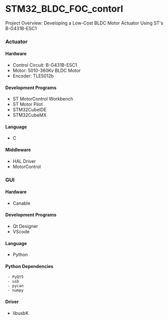 # STM32_BLDC_FOC_contorl
 Project Overview: Developing a Low-Cost BLDC Motor Actuator Using ST's B-G431B-ESC1
 
 ### Actuator
   #### Hardware
   - Control Circuit: B-G431B-ESC1
   - Motor: 5010-360Kv BLDC Motor
   - Encoder: TLE5012b
  #### Development Programs
   - ST MotorControl Workbench
   - ST Motor Pilot
   - STM32CubeIDE
   - STM32CubeMX
  #### Language
   - C
  #### Middleware
   - HAL Driver
   - MotorControl

 ### GUI
  #### Hardware
   - Canable
  #### Development Programs
   - Qt Designer
   - VScode
  #### Language
   - Python
  #### Python Dependencies
     - PyQt5
     - usb
     - pycan
     - numpy
  #### Driver
   - libusbK
